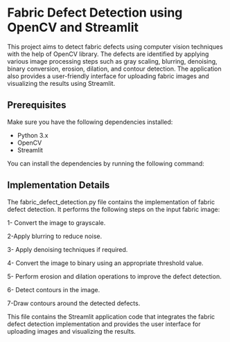 # Fabric Defect Detection using OpenCV and Streamlit

This project aims to detect fabric defects using computer vision techniques with the help of OpenCV library. The defects are identified by applying various image processing steps such as gray scaling, blurring, denoising, binary conversion, erosion, dilation, and contour detection. The application also provides a user-friendly interface for uploading fabric images and visualizing the results using Streamlit.

## Prerequisites

Make sure you have the following dependencies installed:

- Python 3.x
- OpenCV
- Streamlit

You can install the dependencies by running the following command:

## Implementation Details
The fabric_defect_detection.py file contains the implementation of fabric defect detection. It performs the following steps on the input fabric image:

1- Convert the image to grayscale.

2-Apply blurring to reduce noise.

3- Apply denoising techniques if required.

4- Convert the image to binary using an appropriate threshold value.

5- Perform erosion and dilation operations to improve the defect detection.

6- Detect contours in the image.

7-Draw contours around the detected defects.

This file contains the Streamlit application code that integrates the fabric defect detection implementation and provides the user interface for uploading images and visualizing the results.
